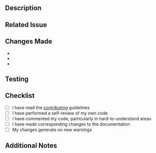 ## Description
<!-- Provide a brief description of the changes in this PR -->

## Related Issue
<!-- Link to the issue that this PR addresses, if applicable -->

## Changes Made
<!-- List the key changes made in this PR -->

-
-
-

## Testing
<!-- Describe how these changes were tested -->

## Checklist
<!-- Mark the items you've completed with an [x] -->

- [ ] I have read the [contributing](https://github.com/the-momentum/apple-health-mcp-server/blob/main/.github/CONTRIBUTING.md) guidelines
- [ ] I have performed a self-review of my own code
- [ ] I have commented my code, particularly in hard-to-understand areas
- [ ] I have made corresponding changes to the documentation
- [ ] My changes generate no new warnings

## Additional Notes
<!-- Add any other context about the PR here -->
